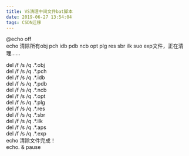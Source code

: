 ```yaml
---
title: VS清理中间文件bat脚本
date: 2019-06-27 13:54:04
tags: CSDN迁移
---
```

   @echo off  
 echo 清除所有obj pch idb pdb ncb opt plg res sbr ilk suo exp文件，正在清理......

 del /f /s /q .\*.obj  
 del /f /s /q .\*.pch  
 del /f /s /q .\*.idb  
 del /f /s /q .\*.pdb  
 del /f /s /q .\*.ncb   
 del /f /s /q .\*.opt   
 del /f /s /q .\*.plg  
 del /f /s /q .\*.res  
 del /f /s /q .\*.sbr  
 del /f /s /q .\*.ilk  
 del /f /s /q .\*.aps  
 del /f /s /q .\*.exp  
 echo 清除文件完成！  
 echo. & pause

   
 